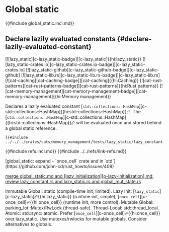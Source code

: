 # Global static

{{#include global_static.incl.md}}

## Declare lazily evaluated constants {#declare-lazily-evaluated-constant}

[![lazy_static][c-lazy_static-badge]][c-lazy_static]{{hi:lazy_static}}
[![lazy_static-crates.io][c-lazy_static-crates.io-badge]][c-lazy_static-crates.io]
[![lazy_static-github][c-lazy_static-github-badge]][c-lazy_static-github]
[![lazy_static-lib.rs][c-lazy_static-lib.rs-badge]][c-lazy_static-lib.rs]
[![cat-caching][cat-caching-badge]][cat-caching]{{hi:Caching}}
[![cat-rust-patterns][cat-rust-patterns-badge]][cat-rust-patterns]{{hi:Rust patterns}}
[![cat-memory-management][cat-memory-management-badge]][cat-memory-management]{{hi:Memory management}}

Declares a lazily evaluated constant [`std::collections::HashMap`][c-std::collections::HashMap]{{hi:std::collections::HashMap}}⮳. The [`std::collections::HashMap`][c-std::collections::HashMap]{{hi:std::collections::HashMap}}⮳ will be evaluated once and stored behind a global static reference.

```rust,editable
{{#include ../../../crates/cats/memory_management/tests/lazy_static/lazy_constant.rs:example}}
```

{{#include refs.incl.md}}
{{#include ../../refs/link-refs.md}}

<div class="hidden">
[global_static: expand - `once_cell` crate and in `std`](https://github.com/john-cd/rust_howto/issues/409)

[merge global_static.md and [lazy_initialization][p-lazy-initialization].md; review lazy_constant.rs and lazy_static.rs and global_mut_state.rs](https://github.com/john-cd/rust_howto/issues/939)

Immutable Global: static (compile-time init, limited).
Lazy Init: [`lazy_static`][c-lazy_static]⮳{{hi:lazy_static}} (runtime init, simple), [`once_cell`][c-once_cell]⮳{{hi:once_cell}} (runtime init, more control).
Mutable Global: parking_lot::Mutex/RwLock (thread-safe).
Thread-Local: std::thread_local.
Atomic: std::sync::atomic.
Prefer [`once_cell`][c-once_cell]⮳{{hi:once_cell}} over lazy_static. Use mutexes/rwlocks for mutable globals. Consider alternatives to globals.
</div>
